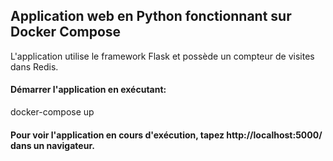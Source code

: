 ## Application web en Python fonctionnant sur Docker Compose
L'application utilise le framework Flask et possède un compteur de visites dans Redis.

#### Démarrer l'application en exécutant:
docker-compose up
#### Pour voir l'application en cours d'exécution, tapez http://localhost:5000/ dans un navigateur.

